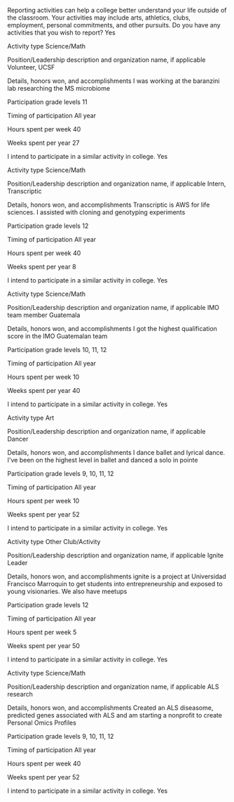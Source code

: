 Reporting activities can help a college better understand your life outside of the classroom. Your activities may include arts, athletics, clubs, employment, personal commitments, and other pursuits. Do you have any activities that you wish to report?
Yes

Activity type
Science/Math

Position/Leadership description and organization name, if applicable
Volunteer, UCSF

Details, honors won, and accomplishments
I was working at the baranzini lab researching the MS microbiome

Participation grade levels
11

Timing of participation
All year

Hours spent per week
40

Weeks spent per year
27

I intend to participate in a similar activity in college.
Yes

Activity type
Science/Math

Position/Leadership description and organization name, if applicable
Intern, Transcriptic

Details, honors won, and accomplishments
Transcriptic is AWS for life sciences. I assisted with cloning and genotyping experiments

Participation grade levels
12

Timing of participation
All year

Hours spent per week
40

Weeks spent per year
8

I intend to participate in a similar activity in college.
Yes

Activity type
Science/Math

Position/Leadership description and organization name, if applicable
IMO team member Guatemala

Details, honors won, and accomplishments
I got the highest qualification score in the IMO Guatemalan team

Participation grade levels
10, 11, 12

Timing of participation
All year

Hours spent per week
10

Weeks spent per year
40

I intend to participate in a similar activity in college.
Yes

Activity type
Art

Position/Leadership description and organization name, if applicable
Dancer

Details, honors won, and accomplishments
I dance ballet and lyrical dance. I've been on the highest level in ballet and danced a solo in pointe

Participation grade levels
9, 10, 11, 12

Timing of participation
All year

Hours spent per week
10

Weeks spent per year
52

I intend to participate in a similar activity in college.
Yes

Activity type
Other Club/Activity

Position/Leadership description and organization name, if applicable
Ignite Leader

Details, honors won, and accomplishments
ignite is a project at Universidad Francisco Marroquin to get students into entrepreneurship and exposed to young visionaries. We also have meetups

Participation grade levels
12

Timing of participation
All year

Hours spent per week
5

Weeks spent per year
50

I intend to participate in a similar activity in college.
Yes

Activity type
Science/Math

Position/Leadership description and organization name, if applicable
ALS research

Details, honors won, and accomplishments
Created an ALS diseasome, predicted genes associated with ALS and am starting a nonprofit to create Personal Omics Profiles

Participation grade levels
9, 10, 11, 12

Timing of participation
All year

Hours spent per week
40

Weeks spent per year
52

I intend to participate in a similar activity in college.
Yes
